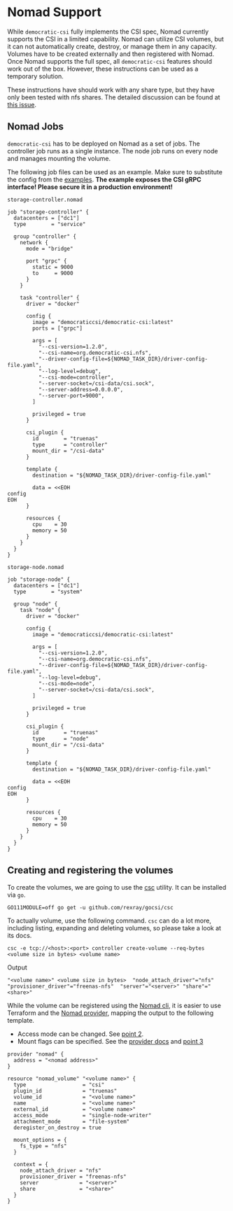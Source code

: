# Nomad Support

While `democratic-csi` fully implements the CSI spec, Nomad currently supports the CSI in a limited capability. Nomad can utilize CSI volumes, but it can not automatically create, destroy, or manage them in any capacity. Volumes have to be created externally and then registered with Nomad. Once Nomad supports the full spec, all `democratic-csi` features should work out of the box. However, these instructions can be used as a temporary solution.

These instructions have should work with any share type, but they have only been tested with nfs shares. The detailed discussion can be found at [this issue](https://github.com/democratic-csi/democratic-csi/issues/40).

## Nomad Jobs

`democratic-csi` has to be deployed on Nomad as a set of jobs. The controller job runs as a single instance. The node job runs on every node and manages mounting the volume.

The following job files can be used as an example. Make sure to substitute the config from the [examples](/examples). __The example exposes the CSI gRPC interface! Please secure it in a production environment!__

`storage-controller.nomad`
```hcl
job "storage-controller" {
  datacenters = ["dc1"]
  type        = "service"

  group "controller" {
    network {
      mode = "bridge"

      port "grpc" {
        static = 9000
        to     = 9000
      }
    }

    task "controller" {
      driver = "docker"

      config {
        image = "democraticcsi/democratic-csi:latest"
        ports = ["grpc"]

        args = [
          "--csi-version=1.2.0",
          "--csi-name=org.democratic-csi.nfs",
          "--driver-config-file=${NOMAD_TASK_DIR}/driver-config-file.yaml",
          "--log-level=debug",
          "--csi-mode=controller",
          "--server-socket=/csi-data/csi.sock",
          "--server-address=0.0.0.0",
          "--server-port=9000",
        ]

        privileged = true
      }

      csi_plugin {
        id        = "truenas"
        type      = "controller"
        mount_dir = "/csi-data"
      }

      template {
        destination = "${NOMAD_TASK_DIR}/driver-config-file.yaml"

        data = <<EOH
config
EOH
      }

      resources {
        cpu    = 30
        memory = 50
      }
    }
  }
}

```

`storage-node.nomad`
```hcl
job "storage-node" {
  datacenters = ["dc1"]
  type        = "system"

  group "node" {
    task "node" {
      driver = "docker"

      config {
        image = "democraticcsi/democratic-csi:latest"

        args = [
          "--csi-version=1.2.0",
          "--csi-name=org.democratic-csi.nfs",
          "--driver-config-file=${NOMAD_TASK_DIR}/driver-config-file.yaml",
          "--log-level=debug",
          "--csi-mode=node",
          "--server-socket=/csi-data/csi.sock",
        ]

        privileged = true
      }

      csi_plugin {
        id        = "truenas"
        type      = "node"
        mount_dir = "/csi-data"
      }

      template {
        destination = "${NOMAD_TASK_DIR}/driver-config-file.yaml"

        data = <<EOH
config
EOH
      }

      resources {
        cpu    = 30
        memory = 50
      }
    }
  }
}

```

## Creating and registering the volumes

To create the volumes, we are going to use the [csc](https://github.com/rexray/gocsi/tree/master/csc) utility. It can be installed via `go`.

```
GO111MODULE=off go get -u github.com/rexray/gocsi/csc
```

To actually volume, use the following command. `csc` can do a lot more, including listing, expanding and deleting volumes, so please take a look at its docs.

```
csc -e tcp://<host>:<port> controller create-volume --req-bytes <volume size in bytes> <volume name>
```

Output
```
"<volume name>"	<volume size in bytes>	"node_attach_driver"="nfs"	"provisioner_driver"="freenas-nfs"	"server"="<server>"	"share"="<share>"
```

While the volume can be registered using the [Nomad cli](https://www.nomadproject.io/docs/commands/volume/register), it is easier to use Terraform and the [Nomad provider](https://registry.terraform.io/providers/hashicorp/nomad/latest/docs), mapping the output to the following template.

- Access mode can be changed. See [point 2](https://github.com/democratic-csi/democratic-csi/issues/40#issuecomment-751613596).
- Mount flags can be specified. See the [provider docs](https://registry.terraform.io/providers/hashicorp/nomad/latest/docs/resources/volume#mount_flags) and [point 3](https://github.com/democratic-csi/democratic-csi/issues/40#issuecomment-751613596)

```hcl
provider "nomad" {
  address = "<nomad address>"
}

resource "nomad_volume" "<volume name>" {
  type                  = "csi"
  plugin_id             = "truenas"
  volume_id             = "<volume name>"
  name                  = "<volume name>"
  external_id           = "<volume name>"
  access_mode           = "single-node-writer"
  attachment_mode       = "file-system"
  deregister_on_destroy = true

  mount_options = {
    fs_type = "nfs"
  }

  context = {
    node_attach_driver = "nfs"
    provisioner_driver = "freenas-nfs"
    server             = "<server>"
    share              = "<share>"
  }
}
```

